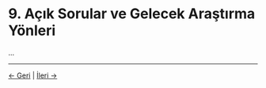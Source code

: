 # 9. Açık Sorular ve Gelecek Araştırma Yönleri

...

---
<div class="navigation-links">
<a href="08_Bilincin_Geleceği.md" class="nav-link prev-link">← Geri</a> | <a href="10_Tarihsel_Bağlam.md" class="nav-link next-link">İleri →</a>
</div>
